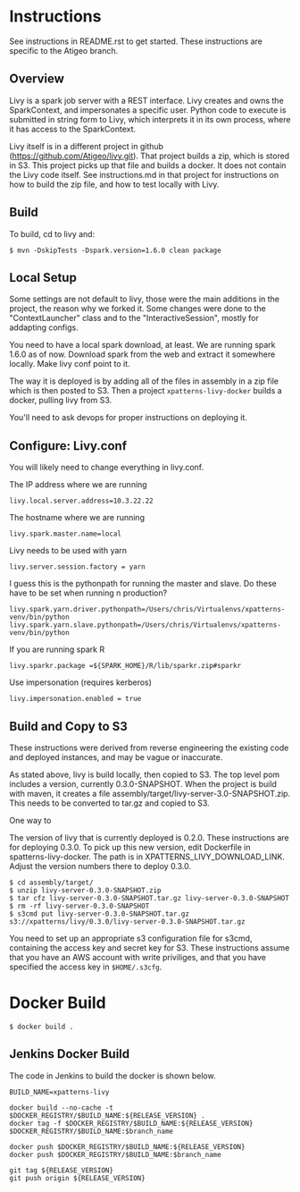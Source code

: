 Instructions
============

See instructions in README.rst to get started. 
These instructions are specific to the Atigeo branch.

Overview
--------
Livy is a spark job server with a REST interface.  Livy creates and owns the SparkContext, and
impersonates a specific user.  Python code to execute is submitted in string form to
Livy, which interprets it in its own process, where it has access to the SparkContext.

Livy itself is in a different project in github (https://github.com/Atigeo/livy.git).  That project builds a zip, which is stored
in S3.  This project picks up that file and builds a docker.  It does not contain the Livy code
itself.  See instructions.md in that project for instructions on how to build the zip file, and how to
test locally with Livy.

Build
-----
To build, cd to livy and:

    $ mvn -DskipTests -Dspark.version=1.6.0 clean package




Local Setup
-----------

Some settings are not default to livy, those were the main additions in the project, the reason why we forked it.
Some changes were done to the "ContextLauncher" class and to the "InteractiveSession", mostly for addapting configs.

You need to have a local spark download, at least.
We are running spark 1.6.0 as of now.
Download spark from the web and extract it somewhere locally. Make livy conf point to it.

The way it is deployed is by adding all of the files in assembly in a zip file which is then posted to S3.
Then a project ```xpatterns-livy-docker``` builds a docker, pulling livy from S3.

You'll need to ask devops for proper instructions on deploying it.

Configure: Livy.conf
-------------------
You will likely need to change everything in livy.conf.

The IP address where we are running

    livy.local.server.address=10.3.22.22

The hostname where we are running

    livy.spark.master.name=local


Livy needs to be used with yarn

    livy.server.session.factory = yarn

I guess this is the pythonpath for running the master and slave.
Do these have to be set when running n production?

    livy.spark.yarn.driver.pythonpath=/Users/chris/Virtualenvs/xpatterns-venv/bin/python
    livy.spark.yarn.slave.pythonpath=/Users/chris/Virtualenvs/xpatterns-venv/bin/python

If you are running spark R

    livy.sparkr.package =${SPARK_HOME}/R/lib/sparkr.zip#sparkr

Use impersonation (requires kerberos)

    livy.impersonation.enabled = true
    
Build and Copy to S3
--------------------
These instructions were derived from reverse engineering the existing code and 
deployed instances, and may be vague or inaccurate.

As stated above, livy is build locally, then copied to S3.  The top level pom includes 
a version, currently 0.3.0-SNAPSHOT.  When the project is build with maven, it creates 
a file assembly/target/livy-server-3.0-SNAPSHOT.zip.  This needs to be converted to tar.gz 
and copied to S3.

One way to 

The version of livy that is currently deployed is 0.2.0.  These instructions
are for deploying 0.3.0.  To pick up this new version, edit Dockerfile in spatterns-livy-docker.
The path is in XPATTERNS_LIVY_DOWNLOAD_LINK.
Adjust the version numbers there to deploy 0.3.0.


    $ cd assembly/target/
    $ unzip livy-server-0.3.0-SNAPSHOT.zip
    $ tar cfz livy-server-0.3.0-SNAPSHOT.tar.gz livy-server-0.3.0-SNAPSHOT
    $ rm -rf livy-server-0.3.0-SNAPSHOT
    $ s3cmd put livy-server-0.3.0-SNAPSHOT.tar.gz s3://xpatterns/livy/0.3.0/livy-server-0.3.0-SNAPSHOT.tar.gz
    
You need to set up an appropriate s3 configuration file for s3cmd, containing
the access key and secret key for S3.  These instructions assume that you have an
AWS account with write priviliges, and that you have specified the access key in 
```$HOME/.s3cfg```.



Docker Build
============
    $ docker build .

Jenkins Docker Build
--------------------
The code in Jenkins to build the docker is shown below.

```
BUILD_NAME=xpatterns-livy

docker build --no-cache -t $DOCKER_REGISTRY/$BUILD_NAME:${RELEASE_VERSION} .
docker tag -f $DOCKER_REGISTRY/$BUILD_NAME:${RELEASE_VERSION} $DOCKER_REGISTRY/$BUILD_NAME:$branch_name

docker push $DOCKER_REGISTRY/$BUILD_NAME:${RELEASE_VERSION}
docker push $DOCKER_REGISTRY/$BUILD_NAME:$branch_name

git tag ${RELEASE_VERSION} 
git push origin ${RELEASE_VERSION}
